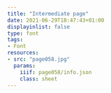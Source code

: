 ```yaml
---
title: "Intermediate page"
date: 2021-06-29T18:47:43+01:00
displayinlist: false
type: font
tags:
- Font
resources:
- src: "page058.jpg"
  params:
    iiif: page058/info.json
    class: sheet
---
```

